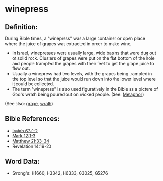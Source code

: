 # winepress #

## Definition: ##

During Bible times, a "winepress" was a large container or open place where the juice of grapes was extracted in order to make wine.

* In Israel, winepresses were usually large, wide basins that were dug out of solid rock. Clusters of grapes were put on the flat bottom of the hole and people trampled the grapes with their feet to get the grape juice to flow out.
* Usually a winepress had two levels, with the grapes being trampled in the top level so that the juice would run down into the lower level where it could be collected.
* The term "winepress" is also used figuratively in the Bible as a picture of God's wrath being poured out on wicked people. (See: [Metaphor](rc://en/ta/man/translate/figs-metaphor))

(See also: [grape](../other/grape.md), [wrath](../kt/wrath.md))

## Bible References: ##

* [Isaiah 63:1-2](rc://en/tn/help/isa/63/01)
* [Mark 12:1-3](rc://en/tn/help/mrk/12/01)
* [Matthew 21:33-34](rc://en/tn/help/mat/21/33)
* [Revelation 14:19-20](rc://en/tn/help/rev/14/19)

## Word Data: ##

* Strong's: H1660, H3342, H6333, G3025, G5276
